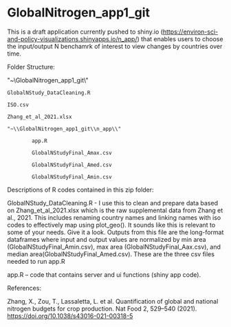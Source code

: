 # GlobalNitrogen_app1_git
This is a draft application currently pushed to shiny.io (https://environ-sci-and-policy-visualizations.shinyapps.io/n_app/) that enables users to choose the input/output N benchamrk of interest to view changes by countries over time. 

Folder Structure:

"~\\GlobalNitrogen_app1_git\\"

	GlobalNStudy_DataCleaning.R 
	
	ISO.csv
	
	Zhang_et_al_2021.xlsx
	
	"~\\GlobalNitrogen_app1_git\\n_app\\"
	
        	app.R
		
        	GlobalNStudyFinal_Amax.csv
		
	        GlobalNStudyFinal_Amed.csv
		
        	GlobalNStudyFinal_Amin.csv
		

Descriptions of R codes contained in this zip folder:

GlobalNStudy_DataCleaning.R - I use this to clean and prepare data based on Zhang_et_al_2021.xlsx which is the 
raw supplemental data from Zhang et al., 2021. This includes renaming country names and linking names with iso 
codes to effectively map using plot_geo(). It sounds like this is relevant to some of your needs. Give it a look. 
Outputs from this file are the long-format dataframes where input and output values are normalized by min area 
(GlobalNStudyFinal_Amin.csv), max area (GlobalNStudyFinal_Aax.csv), and median 
area(GlobalNStudyFinal_Amed.csv). These are the three csv files needed to run app.R

app.R – code that contains server and ui functions (shiny app code).

References:

Zhang, X., Zou, T., Lassaletta, L. et al. Quantification of global and national nitrogen budgets for crop production. 
Nat Food 2, 529–540 (2021). https://doi.org/10.1038/s43016-021-00318-5
